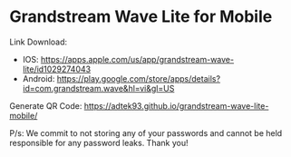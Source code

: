 # Grandstream Wave Lite for Mobile 

Link Download:

- IOS: https://apps.apple.com/us/app/grandstream-wave-lite/id1029274043
- Android: https://play.google.com/store/apps/details?id=com.grandstream.wave&hl=vi&gl=US

Generate QR Code:
https://adtek93.github.io/grandstream-wave-lite-mobile/

P/s: We commit to not storing any of your passwords and cannot be held responsible for any password leaks. Thank you!

